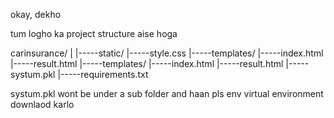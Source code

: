 okay, dekho

tum logho ka project structure aise hoga

carinsurance/
|
|-----static/
        |-----style.css
|-----templates/
         |-----index.html
         |-----result.html
|-----templates/
         |-----index.html
         |-----result.html
|-----systum.pkl
|-----requirements.txt

systum.pkl wont be under a sub folder and haan pls 
env virtual environment downlaod karlo
